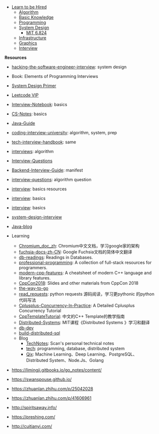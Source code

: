 -   [Learn to be Hired](#learn-to-be-hired)
    -   [Algorithm](./algorithm.md)
    -   [Basic Knowledge](./basics.md)
    -   [Programming](./programming.md)
    -   [System Design](./system-design.md)
        -   [MIT 6.824](./mit.6.824.md)
    -   [Infrastructure](./infra.md)
    -   [Graphics](./graphics.md)
    -   [Interview](./interview.md)

**Resources**

-   [hacking-the-software-engineer-interview](https://puncsky.com/hacking-the-software-engineer-interview/): system design
-   Book: Elements of Programming Interviews
-   [System Design
    Primer](https://github.com/donnemartin/system-design-primer)
-   [Leetcode VIP](http://206.81.6.248:12306/leetcode/algorithm)
-   [Interview-Notebook](https://github.com/jianghui-galaxy/Interview-Notebook): basics
-   [CS-Notes](https://github.com/CyC2018/CS-Notes): basics
-   [Java-Guide](https://github.com/Snailclimb/JavaGuide)
-   [coding-interview-university](https://github.com/jwasham/coding-interview-university): algorithm, system, prep
-   [tech-interview-handbook](https://github.com/yangshun/tech-interview-handbook): same
-   [interviews](https://github.com/kdn251/interviews): algorithm
-   [Interview-Questions](https://github.com/rishabh115/Interview-Questions)
-   [Backend-Interview-Guide](https://github.com/CyC2018/Backend-Interview-Guide): manifest
-   [interview-questions](https://github.com/mission-peace/interview): algorithm question
-   [interview](https://github.com/andreis/interview): basics resources
-   [interview](https://github.com/huihut/interview): basics
-   [interview](https://hit-alibaba.github.io/interview/index.html): basics
-   [system-design-interview](https://github.com/checkcheckzz/system-design-interview)
-   [Java-blog](https://zhuanlan.zhihu.com/hinus)
-   Learning
    -   [Chromium\_doc\_zh](https://github.com/ahangchen/Chromium_doc_zh):
        Chromium中文文档，学习google家的架构
    -   [fuchsia-docs-zh-CN](https://github.com/zhangpf/fuchsia-docs-zh-CN):
        Google Fuchsia文档的简体中文翻译
    -   [db-readings](https://github.com/rxin/db-readings): Readings in
        Databases.
    -   [professional-programming](https://github.com/charlax/professional-programming):
        A collection of full-stack resources for programmers.
    -   [modern-cpp-features](https://github.com/AnthonyCalandra/modern-cpp-features):
        A cheatsheet of modern C++ language and library features.
    -   [CppCon2018](https://github.com/CppCon/CppCon2018): Slides and
        other materials from CppCon 2018
    -   [the-way-to-go](https://github.com/Unknwon/the-way-to-go_ZH_CN)
    -   [read\_requests](https://github.com/wangshunping/read_requests):
        python requests 源码阅读，学习更pythonic 的python代码写法
    -   [Cplusplus-Concurrency-In-Practice](https://github.com/forhappy/Cplusplus-Concurrency-In-Practice):
        A Detailed Cplusplus Concurrency Tutorial
    -   [CppTemplateTutorial](https://github.com/wuye9036/CppTemplateTutorial):
        中文的C++ Template的教学指南
    -   [Distributed-Systems](https://github.com/feixiao/Distributed-Systems):
        MIT课程《Distributed Systems 》学习和翻译
    -   [db-dev](https://github.com/huachaohuang/awesome-dbdev)
    -   [build-distributed-sql](https://github.com/ngaut/builddatabase)
    -   Blog
        -   [TechNotes](https://github.com/GHScan/TechNotes): Scan's
            personal technical notes
        -   [tech](https://github.com/hedengcheng/tech): programming,
            database, distributed system
        -   [Qix](https://github.com/ty4z2008/Qix): Machine
            Learning、Deep Learning、PostgreSQL、Distributed
            System、Node.Js、Golang


-   https://limingji.gitbooks.io/go_notes/content/
-   https://swanspouse.github.io/
-   https://zhuanlan.zhihu.com/p/25042028
-   https://zhuanlan.zhihu.com/p/41606961
-   http://spiritsaway.info/
-   https://preshing.com/
-   http://cuitianyi.com/
